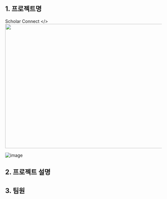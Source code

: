 ## 1. 프로젝트명
Scholar Connect
</>
<img src="https://github.com/judymoody59/Musccat_Example/assets/108432112/480842ee-9f8f-47ea-9ae1-8db35515fe14" width="600" height="400" />

![image](https://github.com/judymoody59/Musccat_Example/assets/108432112/6efb314d-a87a-42d9-a057-06481d03ac98)


## 2. 프로젝트 설명

## 3. 팀원



